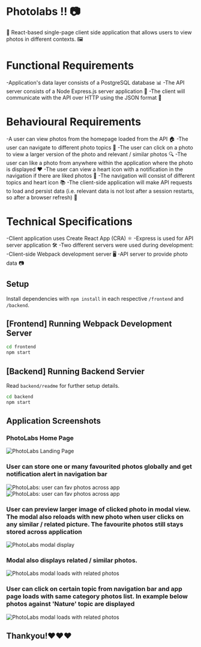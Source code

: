 # Photolabs !! 📷


📸 React-based single-page client side application that allows users to view photos in different contexts. 🖼️

# Functional Requirements

-Application's data layer consists of a PostgreSQL database 📊
-The API server consists of a Node Express.js server application 🚀
-The client will communicate with the API over HTTP using the JSON format 📡

# Behavioural Requirements

-A user can view photos from the homepage loaded from the API 🏠
-The user can navigate to different photo topics 🧭
-The user can click on a photo to view a larger version of the photo and relevant / similar photos 🔍
-The user can like a photo from anywhere within the application where the photo is displayed ❤️
-The user can view a heart icon with a notification in the navigation if there are liked photos 💖
-The navigation will consist of different topics and heart icon 📚
-The client-side application will make API requests to load and persist data (i.e. relevant data is not lost after a session restarts, so after a browser refresh) 🔄


# Technical Specifications

-Client application uses Create React App (CRA) ⚛️
-Express is used for API server application 🛠️
-Two different servers were used during development:
-Client-side Webpack development server 🖥️
-API server to provide photo data 📷

## Setup

Install dependencies with `npm install` in each respective `/frontend` and `/backend`.

## [Frontend] Running Webpack Development Server

```sh
cd frontend
npm start
```

## [Backend] Running Backend Servier

Read `backend/readme` for further setup details.

```sh
cd backend
npm start
```
## Application Screenshots

### PhotoLabs Home Page
![PhotoLabs Landing Page](./docs/photolabs_landingpage.png)


### User can store one or many favourited photos globally and get notification alert in navigation bar
![PhotoLabs: user can fav photos across app](./docs/photolabs_favPhoto_alert.png)
![PhotoLabs: user can fav photos across app](./docs/photolabs_favPhotos_alert.png)


### User can preview larger image of clicked photo in modal view. The modal also reloads with new photo when user clicks on any similar / related picture. The favourite photos still stays stored across application
![PhotoLabs modal display](./docs/photolabs_modal_state_favPhoto.png)


###  Modal also displays related / similar photos.
![PhotoLabs modal loads with related photos](./docs/photolabs_modal_loads_related_photos.png)


###  User can click on certain topic from navigation bar and app page loads with same category photos list. In example below photos against 'Nature' topic are displayed
![PhotoLabs modal loads with related photos](./docs/photolabs_fetch_photos_by_topic.png)

## Thankyou!❤️❤️❤️